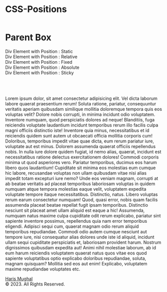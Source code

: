 # CSS-Positions

<!DOCTYPE html>
<html lang="en">
  <head>
    <meta charset="UTF-8" />
    <meta http-equiv="X-UA-Compatible" content="IE=edge" />
    <meta name="viewport" content="width=device-width, initial-scale=1.0" />

  <link rel="stylesheet" href="./styles/index.css" />
  </head>
  <body>
    <header>
    </header>

  <main>
      <div id="parent">
        <h1>Parent Box</h1>
        <div class="div div-static">Div Element with Position : Static</div>
        <div class="div div-relative">Div Element with Position : Relative</div>
        <div class="div div-fixed">Div Element with Position : Fixed</div>
        <div class="div div-absolute">Div Element with Position : Absolute</div>
        <div class="div div-sticky">Div Element with Position : Sticky</div>
      </div>

  <br />
    <br /><br />
      <p>
        Lorem ipsum dolor, sit amet consectetur adipisicing elit. Vel dicta
        laborum labore quaerat praesentium rerum! Soluta ratione, pariatur,
        consequuntur veritatis aperiam quibusdam similique mollitia doloremque
        tempora quis eos voluptas velit? Dolore nobis corrupti, in minima
        incidunt odio voluptatem. Inventore numquam, quod perspiciatis dolores
        ad neque! Blanditiis, fuga reiciendis voluptate laudantium incidunt
        temporibus rerum illo facilis culpa magni officiis distinctio iste!
        Inventore quia minus, necessitatibus et id reiciendis quidem sunt autem
        ut obcaecati officia mollitia corporis cum! Doloribus, temporibus
        impedit vitae quae dicta, eum rerum pariatur iure, voluptate aut est
        minus. Dolorem assumenda quaerat officiis repellendus nobis. In nulla
        iure dolore quidem fugiat, id nemo alias, quaerat, incidunt est
        necessitatibus ratione delectus exercitationem dolores! Commodi corporis
        minima ut quod asperiores vero. Pariatur temporibus, ducimus eos harum
        libero quos laudantium! Cupiditate sit minima eos molestias eum cumque
        hic labore, recusandae voluptas non ullam quibusdam vitae nisi alias
        impedit totam excepturi iure nemo? Unde eos veniam magnam, corrupti at
        ab beatae veritatis ad placeat temporibus laboriosam voluptas in quidem
        numquam atque tempora molestias eaque velit, voluptatem expedita
        voluptate tempore itaque necessitatibus. Distinctio, natus. Libero
        voluptas rerum earum consectetur numquam! Quod, quasi error, nobis quam
        facilis assumenda placeat beatae repellat fugit ipsam temporibus.
        Distinctio nesciunt sit placeat amet ullam aliquid est eaque a hic!
        Assumenda, numquam natus maxime culpa cupiditate odit rerum explicabo,
        pariatur sint sapiente inventore possimus, repellendus quia nam error
        temporibus eligendi. Adipisci sequi cum, quaerat magnam odio rerum
        aliquid temporibus repudiandae. Commodi odio autem cumque nesciunt aut
        tempore iure, nisi consequatur alias dolores unde iste id aliquid,
        incidunt ullam sequi cupiditate perspiciatis et, laboriosam provident
        harum. Nostrum dignissimos quibusdam expedita aut! Animi nihil molestiae
        laborum, ab id eum harum reiciendis voluptatem quaerat natus quos vitae
        eos quod sapiente voluptatibus optio explicabo doloribus repudiandae,
        soluta, magnam quisquam? Mollitia sed eos aut enim! Explicabo,
        voluptatem maxime repudiandae voluptates etc.
      </p>
    </main>

  <footer>
      <p>
        <a href="https://www.facebook.com/profile.php?id=100061029926998"
          >Haris Mughal</a
        >
        <br />&copy; 2023. All Rights Reserved.
      </p>
    </footer>
  </body>
</html>
